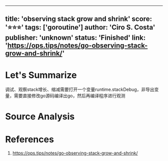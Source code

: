
---
title: 'observing stack grow and shrink'
score: '⭐️⭐️⭐️'
tags: ['goroutine']
author: 'Ciro S. Costa'
publisher: 'unknown'
status: 'Finished'
link: 'https://ops.tips/notes/go-observing-stack-grow-and-shrink/'
---

# Let's Summarize

调试、观察stack增长、缩减需要打开一个变量runtime.stackDebug，非导出变量，需要直接修改go源码编译出go，然后再编译程序进行观测

# Source Analysis



# References
1. https://ops.tips/notes/go-observing-stack-grow-and-shrink/
